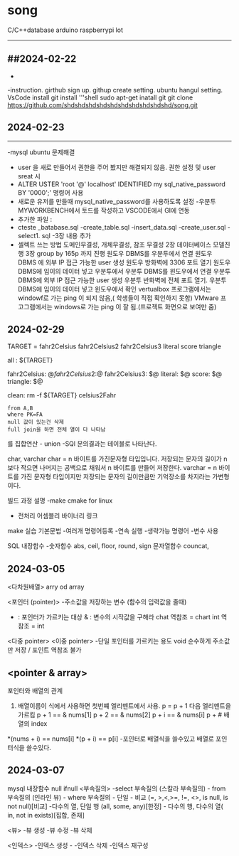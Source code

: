 # song
C/C++database arduino raspberrypi lot

---
##2024-02-22
---
+
-instruction.
girthub sign up.
githup create setting.
ubuntu hangul setting.
VsCode install
git install
'''shell
sudo apt-get inatall git
git clone https://github.com/shdshdshdshdshdshdshdshdshdshd/song.git

## 2024-02-23
---

-mysql ubuntu 문제해결
- user 을 새로 만들어서 권한을 주어 봤지만 해결되지 않음.
 권한 설정 및 user sreat 시
 - ALTER USTER 'root '@' localhost' IDENTIFIED my sql_native_password BY '0000';' 명령어
 사용
  - 새로운 유저를 만들때 mysql_native_password를 사용하도록 설정
  -우분투 MYWORKBENCH에서 토드를 작성하고 VSCODE에서 GI에 연동
  - 추가한 파일 : 
  - cteste _batabase.sql
  -create_table.sql
  -insert_data.sql
  -create_user.sql
  -select1. sql
  -3장 내용 추가
  - 셀렉트 쓰는 방법
 도메인무결성, 개체무결성, 참조 무결성
 2장 데이터베이스 모델진행
 3장 group by 165p 까지 진행
 원도우 DBMS를 우분투에서 연결
 원도우 DBMS 에 외부 IP 접근 가능한 user 생성
 원도우 방화벽에 3306 포트 열기
 원도우 DBMS에 임이의 데이터 넣고 우분투에서
 우분투 DBMS를 윈도우에서 연결
  우분투 DBMS에 외부 IP 접근 가능한 user 생성
  우분투 반화벽에 전체 포트 열기.
  우분투 DBMS에 임이의 데이터 넣고 윈도우에서 확인
  vertualbox 프로그램에서는 windowf로 가는 ping 이 되지 않음,( 학생들이 직접 확인하지 못함)
  VMware 프고그램에서는 windows로 가는 ping 이 잘 됨.(프로젝트 화면으로 보여만 줌)

  ## 2024-02-29


  TARGET = fahr2Celsius fahr2Celsius2 fahr2Celsius3 literal score triangle

all : ${TARGET} 


fahr2Celsius: $@
fahr2Celsius2:$@
fahr2Celsius3: $@
literal: $@
score: $@
triangle: $@

clean:
	rm -f ${TARGET} celsius2Fahr

    from A,B
    where PK=FA
    null 값이 있는건 삭제
    full join을 하면 전체 열이 다 나타남
를
    집합연산 - union
    -SQl 문의결과는 테이블로 나타난다.


char, varchar
char = n 바이트를 가진문자형 타입입니다.
저장되는 문자의 길이가 n보다 작으면 나머지는 공백으로 채워서 n 바이트를 만들어 저장한다.
varchar = n 바이트를 가진 문자형 타입이지만 저장되는 문자의 길이만큼만 기억장소를 차지라는 가변형이다.

빌드 과정 설명
 -make cmake for linux
 - 전처리 어셈블리 바이너리 링크

 make 실습
 기본문법
 -여러개 명령어등록
 -연속 실행
-생략가능 명령어
-변수 사용

SQL 내장함수
-숫자함수
abs, ceil, floor, round, sign
문자열함수
councat, 

## 2024-03-05
<다차원배열>
arry od array

<포인터 (pointer)>
-주소값을 저장하는 변수 (함수의 입력값을 줄때)
* : 포인터가 가르키는 대상
& : 변수의 시작값을 구해라
chat 역참조 = chart
int 역참조 = int

<다중 pointer>
<이중 pointer>
-단일 포인터를  가르키는 용도
void  순수하게 주소값만 저장 / 포인트 역참조 불가

<pointer & array>
---
포인터와 배열의 관계
1. 배열이름이 식에서 사용하면 첫번쨰 엘리멘트에서 사용.
p = p + 1 다음 엘리멘트을 가르킴
p + 1 == & nums[1]
p + 2 == & nums[2]
p + i == & nums[i]
p + # 배열의 index

*(nums + i) == nums[i]
*(p + i) == p[i]
-포인터로 배열식을 쓸수있고 배열로 포인터식을 쓸수있다.

## 2024-03-07
mysql 내장함수
null ifnull
<부속질의>
    -select 부속질의 (스칼라 부속질의)
    - from 부속질의 (인라인 뷰)
    - where 부속질의
    - 단일 - 비교 (=, >,<,>=, !=, <>, is null, is not null)[비교]
    -다수의 열, 단일 행 (all, some, any)[한정]
    - 다수의 행, 다수의 열( in, not in exists)[집합, 존재]
    
<뷰>
    -뷰 생성 
    -뷰 수정
    -뷰 삭제

<인덱스>
    -인덱스 생성 - 
    -인덱스 삭제
    -인덱스 재구성

